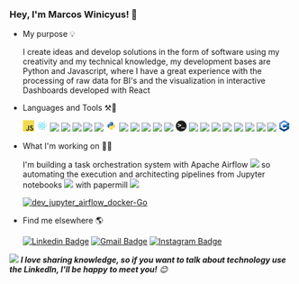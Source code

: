

### Hey, I'm Marcos Winicyus! 👋

- My purpose 💡

    I create ideas and develop solutions in the form of software using my creativity and my technical knowledge, my development bases are Python and Javascript, where I have a great experience with the processing of raw data for BI's and the visualization in interactive Dashboards developed with React


- Languages and Tools  ⚒️🔩

    <code><img height="20" src="https://raw.githubusercontent.com/github/explore/80688e429a7d4ef2fca1e82350fe8e3517d3494d/topics/javascript/javascript.png"></code>
    <code><img height="20" src="https://raw.githubusercontent.com/github/explore/80688e429a7d4ef2fca1e82350fe8e3517d3494d/topics/react/react.png"></code>
    <code><img height="20" src="https://www.chartjs.org/img/chartjs-logo.svg"></code>
    <code><img height="20" src="https://avatars2.githubusercontent.com/u/33939693?s=400&v=4"></code>
    <code><img height="20" src="https://pbs.twimg.com/profile_images/1056930344648224768/xdcvAET3_400x400.jpg"></code>
    <code><img height="20" src="https://gw.alipayobjects.com/zos/rmsportal/KDpgvguMpGfqaHPjicRK.svg"></code>
    <code><img height="20" src="https://getbootstrap.com.br/docs/4.1/assets/img/bootstrap-stack.png"></code>
    <code><img height="20" src="https://raw.githubusercontent.com/github/explore/80688e429a7d4ef2fca1e82350fe8e3517d3494d/topics/python/python.png"></code>
    <code><img height="20" src="https://user-images.githubusercontent.com/48025551/89942049-44240000-dbf2-11ea-8053-8367c5a634ee.png"></code>
    <code><img height="20" src="https://media.githubusercontent.com/media/nteract/logos/bcd24bb884fc5a31412c8c2d6ee1085f789566b3/nteract_papermill/exports/images/png/papermill_logo_compact.png"></code>
    <code><img height="20" src="https://i7.pngguru.com/preview/10/113/180/django-web-development-web-framework-python-software-framework-django.jpg"></code>
    <code><img height="20" src="https://upload.wikimedia.org/wikipedia/commons/thumb/3/38/Jupyter_logo.svg/1200px-Jupyter_logo.svg.png"></code>
    <code><img height="20" src="https://paganresearch.io/images/anaconda.png"></code>
    <code><img height="20" src="https://raw.githubusercontent.com/github/explore/80688e429a7d4ef2fca1e82350fe8e3517d3494d/topics/terminal/terminal.png"></code>
    <code><img height="20" src="https://user-images.githubusercontent.com/48025551/89942466-feb40280-dbf2-11ea-914a-9ee6af5ad9b0.png"></code>
    <code><img height="20" src="https://img2.gratispng.com/20180702/bgt/kisspng-mongodb-database-nosql-postgresql-mongo-5b39f9e3445fa6.5652746415305261792801.jpg"></code>
    <code><img height="20" src="https://image.flaticon.com/icons/svg/29/29165.svg"></code>
    <code><img height="20" src="https://git-scm.com/images/logos/downloads/Git-Icon-1788C.png"></code>
    <code><img height="20" src="https://toolsqa.com/wp-content/uploads/2018/04/postman.png"></code>
    <code><img height="20" src="https://images.squarespace-cdn.com/content/v1/592e86ee9de4bb6e73d8c154/1514032294927-RQFIXIR332YVK2D58E64/ke17ZwdGBToddI8pDm48kKDpgNR86wHb9rK2Z-rJDk5Zw-zPPgdn4jUwVcJE1ZvWEtT5uBSRWt4vQZAgTJucoTqqXjS3CfNDSuuf31e0tVFgVnh1ouJBzzcVsowoUcyUM2gKs4UUyTig_7oGFCP1TmQ6l2WM7tn7mqHTODzkmeM/32078472-5053adea-baa7-11e7-9034-519002f12ac7.png"></code>
    <code><img height="20" src="https://upload.wikimedia.org/wikipedia/commons/c/c1/Rlogo.png"></code>
    <code><img height="20" src="https://user-images.githubusercontent.com/48025551/89943141-22c41380-dbf4-11ea-9be9-232c6ced6daf.jpg"></code>
    <code><img height="20" src="https://raw.githubusercontent.com/github/explore/80688e429a7d4ef2fca1e82350fe8e3517d3494d/topics/cpp/cpp.png"></code>

    
- What I'm working on 👨‍💻

    I'm building a task orchestration system with Apache Airflow <code><img height="10" src="https://user-images.githubusercontent.com/48025551/89942049-44240000-dbf2-11ea-8053-8367c5a634ee.png"></code> so automating the execution and architecting pipelines from Jupyter notebooks <code><img height="10" src="https://upload.wikimedia.org/wikipedia/commons/thumb/3/38/Jupyter_logo.svg/1200px-Jupyter_logo.svg.png"></code> with papermill <code><img height="10" src="https://media.githubusercontent.com/media/nteract/logos/bcd24bb884fc5a31412c8c2d6ee1085f789566b3/nteract_papermill/exports/images/png/papermill_logo_compact.png"></code>
    
    [![dev_jupyter_airflow_docker-Go](https://img.shields.io/badge/Papermil_Airflow_Docker-Go-1f425f.svg)](https://github.com/MarcosWinicyus/dev-jupyter-airflow-docker)

<!-- - What I'm learning 🌱 -->

- Find me elsewhere 🌎

    [![Linkedin Badge](https://img.shields.io/badge/-LinkedIn-blue?style=flat&logo=Linkedin&logoColor=white&link=https://www.linkedin.com/in/rebeccamanzi/)](https://www.linkedin.com/in/marcos-winicyus-14aa56144/)
    [![Gmail Badge](https://img.shields.io/badge/-Gmail-c14438?style=flat&logo=Gmail&logoColor=white&link=mailto:marcoswinicyusbl@gmail.com)](mailto:marcoswinicyusbl@gmail.com)
    [![Instagram Badge](https://img.shields.io/badge/-Instagram-C13584?style=flat&labelColor=C13584&logo=instagram&logoColor=white&link=https://www.instagram.com/codepwr/)](https://www.instagram.com/mark_wini/)
    <!-- ![Twitter](https://img.shields.io/twitter/follow/marck_wini?label=Follow) -->


<img src="https://media.giphy.com/media/LnQjpWaON8nhr21vNW/giphy.gif" width="60"> <em><b>I love sharing knowledge, so if you want to talk about technology use the LinkedIn, I'll be happy to meet you!</b> 😊</em>
